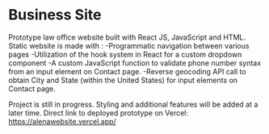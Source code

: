 # Business Site

Prototype law office website built with React JS, JavaScript and HTML. Static website is made with :
-Programmatic navigation between various pages
-Utilization of the hook system in React for a custom dropdown component
-A custom JavaScript function to validate phone number syntax from an input element on Contact page.
-Reverse geocoding API call to obtain City and State (within the United States) for input elements on Contact page.

Project is still in progress. Styling and additional features will be added at a later time.
Direct link to deployed prototype on Vercel: https://alenawebsite.vercel.app/

